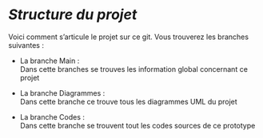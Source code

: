 # **_Structure du projet_**

Voici comment s’articule le projet sur ce git.
Vous trouverez les branches suivantes :

* La branche Main :  
  Dans cette branches se trouves les information global concernant ce projet
  
* La branche Diagrammes :  
  Dans cette branche ce trouve tous les diagrammes UML du projet
  
* La branche Codes :  
  Dans cette branche se trouvent tout les codes sources de ce prototype
